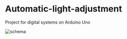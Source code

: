 # Automatic-light-adjustment
Project for digital systems on Arduino Uno

![schema](https://i.imgur.com/8FSN7bt.jpg)
